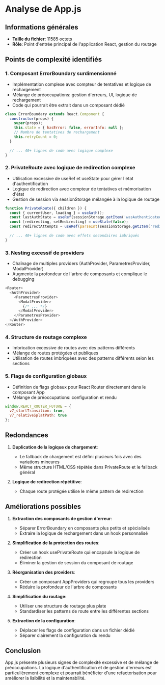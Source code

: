 # Analyse de App.js

## Informations générales
- **Taille du fichier**: 11585 octets
- **Rôle**: Point d'entrée principal de l'application React, gestion du routage

## Points de complexité identifiés

### 1. Composant ErrorBoundary surdimensionné
- Implémentation complexe avec compteur de tentatives et logique de rechargement
- Mélange de préoccupations: gestion d'erreurs, UI, logique de rechargement
- Code qui pourrait être extrait dans un composant dédié

```javascript
class ErrorBoundary extends React.Component {
  constructor(props) {
    super(props);
    this.state = { hasError: false, errorInfo: null };
    // Nombre de tentatives de rechargement
    this.retryCount = 0;
  }
  
  // ... 40+ lignes de code avec logique complexe
}
```

### 2. PrivateRoute avec logique de redirection complexe
- Utilisation excessive de useRef et useState pour gérer l'état d'authentification
- Logique de redirection avec compteur de tentatives et mémorisation d'état
- Gestion de session via sessionStorage mélangée à la logique de routage

```javascript
function PrivateRoute({ children }) {
  const { currentUser, loading } = useAuth();
  const lastAuthState = useRef(sessionStorage.getItem('wasAuthenticated') === 'true');
  const [redirecting, setRedirecting] = useState(false);
  const redirectAttempts = useRef(parseInt(sessionStorage.getItem('redirectAttempts') || '0', 10));
  
  // ... 40+ lignes de code avec effets secondaires imbriqués
}
```

### 3. Nesting excessif de providers
- Chaînage de multiples providers (AuthProvider, ParametresProvider, ModalProvider)
- Augmente la profondeur de l'arbre de composants et complique le debugging

```javascript
<Router>
  <AuthProvider>
    <ParametresProvider>
      <ModalProvider>
        {/* ... */}
      </ModalProvider>
    </ParametresProvider>
  </AuthProvider>
</Router>
```

### 4. Structure de routage complexe
- Imbrication excessive de routes avec des patterns différents
- Mélange de routes protégées et publiques
- Utilisation de routes imbriquées avec des patterns différents selon les sections

### 5. Flags de configuration globaux
- Définition de flags globaux pour React Router directement dans le composant App
- Mélange de préoccupations: configuration et rendu

```javascript
window.REACT_ROUTER_FUTURE = {
  v7_startTransition: true,
  v7_relativeSplatPath: true
};
```

## Redondances

1. **Duplication de la logique de chargement**:
   - Le fallback de chargement est défini plusieurs fois avec des variations mineures
   - Même structure HTML/CSS répétée dans PrivateRoute et le fallback général

2. **Logique de redirection répétitive**:
   - Chaque route protégée utilise le même pattern de redirection

## Améliorations possibles

1. **Extraction des composants de gestion d'erreur**:
   - Séparer ErrorBoundary en composants plus petits et spécialisés
   - Extraire la logique de rechargement dans un hook personnalisé

2. **Simplification de la protection des routes**:
   - Créer un hook usePrivateRoute qui encapsule la logique de redirection
   - Éliminer la gestion de session du composant de routage

3. **Réorganisation des providers**:
   - Créer un composant AppProviders qui regroupe tous les providers
   - Réduire la profondeur de l'arbre de composants

4. **Simplification du routage**:
   - Utiliser une structure de routage plus plate
   - Standardiser les patterns de route entre les différentes sections

5. **Extraction de la configuration**:
   - Déplacer les flags de configuration dans un fichier dédié
   - Séparer clairement la configuration du rendu

## Conclusion

App.js présente plusieurs signes de complexité excessive et de mélange de préoccupations. La logique d'authentification et de gestion d'erreurs est particulièrement complexe et pourrait bénéficier d'une refactorisation pour améliorer la lisibilité et la maintenabilité.
